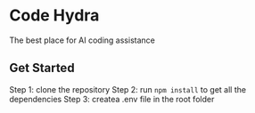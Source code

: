 # Code Hydra
The best place for AI coding assistance

## Get Started
Step 1: clone the repository
Step 2: run `npm install` to get all the dependencies
Step 3: createa .env file in the root folder
